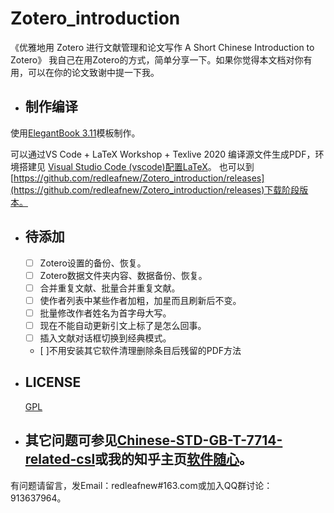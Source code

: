 # Zotero_introduction
《优雅地用 Zotero 进行文献管理和论文写作
A Short Chinese Introduction to Zotero》
我自己在用Zotero的方式，简单分享一下。如果你觉得本文档对你有用，可以在你的论文致谢中提一下我。

* ## 制作编译

使用[ElegantBook 3.11](https://github.com/ElegantLaTeX/ElegantBook)模板制作。

可以通过VS Code + LaTeX Workshop + Texlive 2020 编译源文件生成PDF，环境搭建见
[Visual Studio Code (vscode)配置LaTeX](https://zhuanlan.zhihu.com/p/166523064)。
也可以到[https://github.com/redleafnew/Zotero_introduction/releases](https://github.com/redleafnew/Zotero_introduction/releases)下载阶段版本。

* ## 待添加

  -  [ ] Zotero设置的备份、恢复。
  -  [ ] Zotero数据文件夹内容、数据备份、恢复。
  -  [ ] 合并重复文献、批量合并重复文献。
  -  [ ] 使作者列表中某些作者加粗，加星而且刷新后不变。
  -  [ ] 批量修改作者姓名为首字母大写。
  -  [ ] 现在不能自动更新引文上标了是怎么回事。
  -  [ ] 插入文献对话框切换到经典模式。
  -  [ ]不用安装其它软件清理删除条目后残留的PDF方法
* ## LICENSE
  [GPL](https://www.gnu.org/licenses/gpl-3.0.txt)

* ## 其它问题可参见[Chinese-STD-GB-T-7714-related-csl](https://github.com/redleafnew/Chinese-std-GB-T-7714-related-csl)或我的知乎主页[软件随心](https://zhuanlan.zhihu.com/c_1071081428967743488)。


有问题请留言，发Email：redleafnew#163.com或加入QQ群讨论：913637964。
